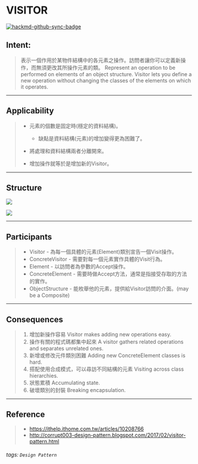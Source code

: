 # VISITOR

[![hackmd-github-sync-badge](https://hackmd.io/4cnN_jtbTbWJE_3Zo5cZOA/badge)](https://hackmd.io/4cnN_jtbTbWJE_3Zo5cZOA)

## Intent:
> 表示一個作用於某物件結構中的各元素之操作。訪問者讓你可以定義新操作，而無須更改其所操作元素的類。
> Represent an operation to be performed on elements of an object structure. Visitor lets you define a new operation without changing the classes of the elements on which it operates.

---
## Applicability

> - 元素的個數是固定時(穩定的資料結構)。
>   - 缺點是資料結構(元素)的增加變得更為困難了。
> 
> - 將處理和資料結構兩者分離開來。
> - 增加操作就等於是增加新的Visitor。


---
## Structure

![](https://i.imgur.com/ERCESB8.png)

![](https://i.imgur.com/rYRJKk9.png)


---
## Participants

> - Visitor
    - 為每一個具體的元素(Element)類別宣告一個Visit操作。
> - ConcreteVisitor
    - 需要對每一個元素實作具體的Visit行為。
> - Element
    - 以訪問者為參數的Accept操作。
> - ConcreteElement
    - 需要時做Accept方法，通常是指接受存取的方法的實作。
> - ObjectStructure
    - 能枚舉他的元素，提供給Visitor訪問的介面。(may be a Composite)

---
## Consequences

> 1. 增加新操作容易
> Visitor makes adding new operations easy.
> 2. 操作有關的程式碼都集中起來
> A visitor gathers related operations and separates unrelated ones.
> 3. 新增或修改元件類別困難
> Adding new ConcreteElement classes is hard.
> 4. 搭配使用合成模式，可以尋訪不同結構的元素
> Visiting across class hierarchies.
> 5. 狀態累積
> Accumulating state.
> 6. 破壞類別的封裝
> Breaking encapsulation.

---
## Reference
> - https://ithelp.ithome.com.tw/articles/10208766
> - http://corrupt003-design-pattern.blogspot.com/2017/02/visitor-pattern.html
###### tags: `Design Pattern`
